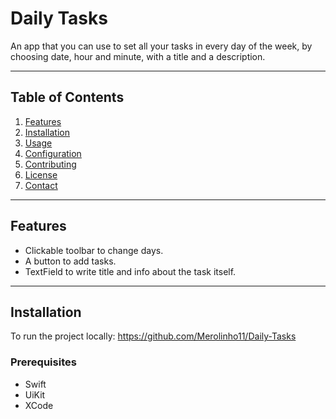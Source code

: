 # Daily Tasks

An app that you can use to set all your tasks in every day of the week, by choosing date, hour and minute, with a title and a description.

---

## Table of Contents

1. [Features](#features)
2. [Installation](#installation)
3. [Usage](#usage)
4. [Configuration](#configuration)
5. [Contributing](#contributing)
6. [License](#license)
7. [Contact](#contact)

---

## Features

- Clickable toolbar to change days.
- A button to add tasks.
- TextField to write title and info about the task itself.

---

## Installation

To run the project locally: https://github.com/Merolinho11/Daily-Tasks

### Prerequisites
- Swift
- UiKit
- XCode


